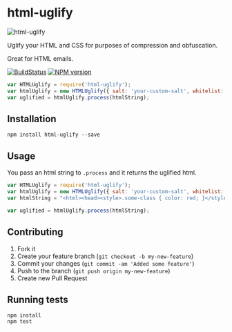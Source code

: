 # html-uglify

![html-uglify](../master/html-uglify.png?raw=true)

Uglify your HTML and CSS for purposes of compression and obfuscation.

Great for HTML emails.

[![BuildStatus](https://travis-ci.org/RebelMail/html-uglify.png?branch=master)](https://travis-ci.org/RebelMail/html-uglify)
[![NPM version](https://badge.fury.io/js/html-uglify.png)](http://badge.fury.io/js/html-uglify)

```javascript
var HTMLUglify = require('html-uglify');
var htmlUglify = new HTMLUglify({ salt: 'your-custom-salt', whitelist: ['#noform', '#withform', '.someclass' });
var uglified = htmlUglify.process(htmlString);
```

## Installation

```
npm install html-uglify --save
```

## Usage

You pass an html string to `.process` and it returns the uglified html.

```javascript
var HTMLUglify = require('html-uglify');
var htmlUglify = new HTMLUglify({ salt: 'your-custom-salt', whitelist: [] });
var htmlString = "<html><head><style>.some-class { color: red; }</style></head><body><h1 class='some-class'>Hello</h1></body></html>";

var uglified = htmlUglify.process(htmlString);
```

## Contributing

1. Fork it
2. Create your feature branch (`git checkout -b my-new-feature`)
3. Commit your changes (`git commit -am 'Added some feature'`)
4. Push to the branch (`git push origin my-new-feature`)
5. Create new Pull Request

## Running tests

```
npm install
npm test
```
